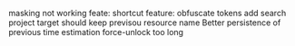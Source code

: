 masking not working
feate: shortcut
feature: obfuscate tokens
add search project
target should keep previsou resource name
Better persistence of previous time estimation
force-unlock too long